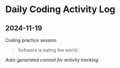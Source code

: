 # Daily Coding Activity Log

## 2024-11-19

Coding practice session

> Software is eating the world.

*Auto-generated commit for activity tracking*
